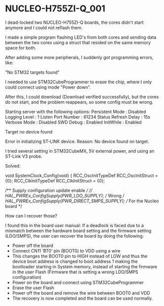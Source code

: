 # NUCLEO-H755ZI-Q_001

I dead-locked two NUCLEO-H755ZI-Q boards, the cores didn't start anymore and I could not reflash them.

I made a simple program flashing LED's from both cores and sending data between the two cores using a struct that resided on the same memory space for both.

After adding some more peripherals, I suddenly got programming errors, like:

"No STM32 targets found"

I needed to use STM32CubeProgrammer to erase the chip, where I only could connect using mode "Power down".

After this, I could download (Download verified successfully), but the cores do not start, and the problem reappears, so some config must be wrong.

Starting server with the following options:
Persistent Mode : Disabled
Logging Level : 1
Listen Port Number : 61234
Status Refresh Delay : 15s
Verbose Mode : Disabled
SWD Debug : Enabled
InitWhile : Enabled

Target no device found

Error in initializing ST-LINK device.
Reason: No device found on target.

I tried several setting in STM32CubeMX, 5V external power, and using an ST-Link V3 probe.


Solved:

void SystemClock_Config(void)
{
  RCC_OscInitTypeDef RCC_OscInitStruct = {0};
  RCC_ClkInitTypeDef RCC_ClkInitStruct = {0};

  /** Supply configuration update enable
  */
//  HAL_PWREx_ConfigSupply(PWR_LDO_SUPPLY);       /* Wrong */
  HAL_PWREx_ConfigSupply(PWR_DIRECT_SMPS_SUPPLY); /* For the Nucleo board */

How can I recover those?

I found this in the board user manual:
If a deadlock is faced due to a mismatch between the
hardware board setting and the firmware setting (LDO/SMPS),
the user can recover the board by doing the following:
- Power off the board
- Connect CN11 ‘BT0’ pin (BOOT0) to VDD using a wire
- This changes the BOOT0 pin to HIGH instead of LOW and
thus the device boot address is changed to boot address 1
making the bootloader starting in System memory, instead of
starting the firmware in the user Flash (Firmware that is
setting a wrong LDO/SMPS configuration)
- Power on the board and connect using STM32CubeProgrammer
- Erase the user Flash
- Power off the board and remove the wire between BOOT0 and VDD
- The recovery is now completed and the board can be used normally.




